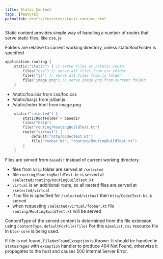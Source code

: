 ```yaml
---
title: Static Content
tags: [feature]
permalink: drafts/features/static-content.html
---
```

      
Static content provides simple way of handling a number of routes that serve static files, like css, js

Folders are relative to current working directory, unless staticRootFolder is specified      
      
```kotlin
application.routing {
    static("static") { // serve files at /static route
        files("css") // serve all files from css folder
        files("js") // serve all files from js folder
        file("image.png") // serve image.png from current folder
    }
```
* /static/foo.css from css/foo.css
* /static/bar.js from js/bar.js
* /static/index.html from image.png


```kotlin
    static("selected") {
        staticRootFolder = basedir
        files("http")
        file("routing/RoutingBuildTest.kt")
        route("virtual") {
            default("http/CodecTest.kt")
            file("foobar.kt", "routing/RoutingBuildTest.kt")
        }
    }
```

Files are served from `basedir` instead of current working directory.

* files from `http` folder are served at `/selected`
* file `routing/RoutingBuildTest.kt` is served at `/selected/routing/RoutingBuildTest.kt`
* `virtual` is an additional route, so all nested files are served at `/selected/virtual`
* if no file is specified for `/selected/virtual` then `http/CodecTest.kt` is served
* when requesting `/selected/virtual/foobar.kt` file `routing/RoutingBuildTest.kt` will be served

ContentType of the served content is determined from the file extension, using `ContentType.defaultForFile(file)`
For this `mimelist.csv` resource file in `ktor-core` is being used.

If file is not found, `FileNotFoundException` is thrown. It should be handled in `StatusPages` with `exception` handler 
to produce 404 Not Found, otherwise it propagates to the host and causes 500 Internal Server Error. 
 